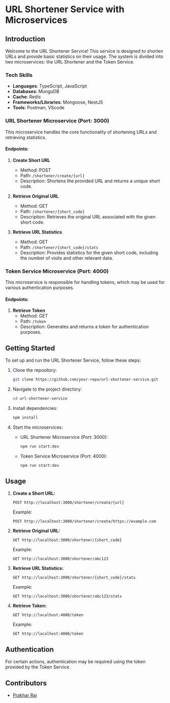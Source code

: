 # URL Shortener Service with Microservices

## Introduction

Welcome to the URL Shortener Service! This service is designed to shorten URLs and provide basic statistics on their usage. The system is divided into two microservices: the URL Shortener and the Token Service.

### Tech Skills
- **Languages**: TypeScript, JavaScript
- **Databases**: MongoDB
- **Cache**: Redis
- **Frameworks/Libraries**: Mongoose, NestJS
- **Tools**: Postman, VScode

### URL Shortener Microservice (Port: 3000)

This microservice handles the core functionality of shortening URLs and retrieving statistics.

#### Endpoints:

1. **Create Short URL**
   - Method: POST
   - Path: `/shortener/create/{url}`
   - Description: Shortens the provided URL and returns a unique short code.

2. **Retrieve Original URL**
   - Method: GET
   - Path: `/shortener/{short_code}`
   - Description: Retrieves the original URL associated with the given short code.

3. **Retrieve URL Statistics**
   - Method: GET
   - Path: `/shortener/{short_code}/stats`
   - Description: Provides statistics for the given short code, including the number of visits and other relevant data.

### Token Service Microservice (Port: 4000)

This microservice is responsible for handling tokens, which may be used for various authentication purposes.

#### Endpoints:

1. **Retrieve Token**
   - Method: GET
   - Path: `/token`
   - Description: Generates and returns a token for authentication purposes.

## Getting Started

To set up and run the URL Shortener Service, follow these steps:

1. Clone the repository:

   ```bash
   git clone https://github.com/your-repo/url-shortener-service.git
   ```

2. Navigate to the project directory:

   ```bash
   cd url-shortener-service
   ```

3. Install dependencies:

   ```bash
   npm install
   ```

4. Start the microservices:

   - URL Shortener Microservice (Port: 3000):

     ```bash
     npm run start:dev
     ```

   - Token Service Microservice (Port: 4000):

     ```bash
     npm run start:dev
     ```

## Usage

1. **Create a Short URL:**

   ```http
   POST http://localhost:3000/shortener/create/{url}
   ```

   Example:

   ```http
   POST http://localhost:3000/shortener/create/https://example.com
   ```

2. **Retrieve Original URL:**

   ```http
   GET http://localhost:3000/shortener/{short_code}
   ```

   Example:

   ```http
   GET http://localhost:3000/shortener/abc123
   ```

3. **Retrieve URL Statistics:**

   ```http
   GET http://localhost:3000/shortener/{short_code}/stats
   ```

   Example:

   ```http
   GET http://localhost:3000/shortener/abc123/stats
   ```

4. **Retrieve Token:**

   ```http
   GET http://localhost:4000/token
   ```

   Example:

   ```http
   GET http://localhost:4000/token
   ```

## Authentication

For certain actions, authentication may be required using the token provided by the Token Service.

## Contributors

- [Prakhar Rai](https://www.twitter.com/prakharrai1609)
